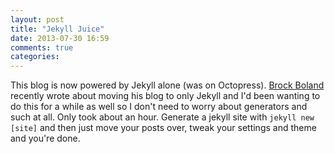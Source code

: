 ```yaml
---
layout: post
title: "Jekyll Juice"
date: 2013-07-30 16:59
comments: true
categories:
---
```

This blog is now powered by Jekyll alone (was on Octopress). [Brock Boland](http://brockboland.com) recently wrote about moving his blog to only Jekyll and I'd been wanting to do this for a while as well so I don't need to worry about generators and such at all. Only took about an hour. Generate a jekyll site with `jekyll new [site]` and then just move your posts over, tweak your settings and theme and you're done.
